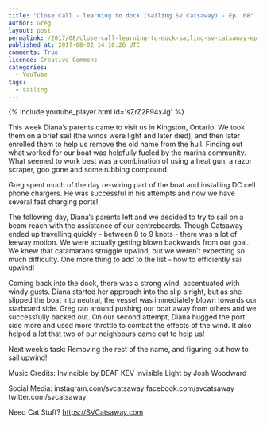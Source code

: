 ```yaml
---
title: "Close Call - learning to dock (Sailing SV Catsaway) - Ep. 08"
author: Greg
layout: post
permalink: /2017/08/close-call-learning-to-dock-sailing-sv-catsaway-ep-08
published_at: 2017-08-02 14:10:26 UTC
comments: True
licence: Creative Commons
categories:
  - YouTube
tags:
  - sailing
---
```


{% include youtube_player.html id='sZrZ2F94xJg' %}




This week Diana’s parents came to visit us in Kingston, Ontario.  We took them on a brief sail (the winds were light and later died), and then later enrolled them to help us remove the old name from the hull.  Finding out what worked for our boat was helpfully fueled by the marina community.  What seemed to work best was a combination of using a heat gun, a razor scraper, goo gone and some rubbing compound.  

Greg spent much of the day re-wiring part of the boat and installing DC cell phone chargers.  He was successful in his attempts and now we have several fast charging ports!

The following day, Diana’s parents left and we decided to try to sail on a beam reach with the assistance of our centreboards.  Though Catsaway ended up travelling quickly - between 8 to 9 knots - there was a lot of leeway motion.  We were actually getting blown backwards from our goal.  We knew that catamarans struggle upwind, but we weren’t expecting so much difficulty.  One more thing to add to the list - how to efficiently sail upwind!

Coming back into the dock, there was a strong wind, accentuated with windy gusts.  Diana started her approach into the slip alright, but as she slipped the boat into neutral, the vessel was immediately blown towards our starboard side.  Greg ran around pushing our boat away from others and we successfully backed out.  On our second attempt, Diana hugged the port side more and used more throttle to combat the effects of the wind.  It also helped a lot that two of our neighbours came out to help us!

Next week’s task: Removing the rest of the name, and figuring out how to sail upwind!

Music Credits:
Invincible by DEAF KEV
Invisible Light by Josh Woodward

Social Media:
instagram.com/svcatsaway
facebook.com/svcatsaway
twitter.com/svcatsaway

Need Cat Stuff? 
https://SVCatsaway.com


